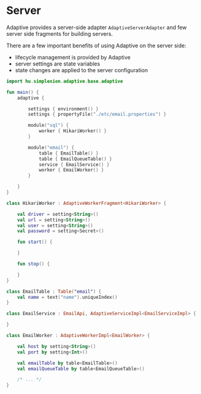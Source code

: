 # Server

Adaptive provides a server-side adapter `AdaptiveServerAdapter` and few server side fragments for building servers.

There are a few important benefits of using Adaptive on the server side:

- lifecycle management is provided by Adaptive
- server settings are state variables
- state changes are applied to the server configuration

```kotlin
import hu.simplexion.adaptive.base.adaptive

fun main() {
    adaptive {

        settings { environment() }
        settings { propertyFile("./etc/email.properties") }

        module("sql") {
            worker { HikariWorker() }
        }

        module("email") {
            table { EmailTable() }
            table { EmailQueueTable() }
            service { EmailService() }
            worker { EmailWorker() }
        }

    }
}

class HikariWorker : AdaptiveWorkerFragment<HikariWorker> {

    val driver = setting<String>()
    val url = setting<String>()
    val user = setting<String>()
    val password = setting<Secret>()

    fun start() {

    }

    fun stop() {

    }
}

class EmailTable : Table("email") {
    val name = text("name").uniqueIndex()
}

class EmailService : EmailApi, AdaptiveServiceImpl<EmailServiceImpl> {

}

class EmailWorker : AdaptiveWorkerImpl<EmailWorker> {

    val host by setting<String>()
    val port by setting<Int>()

    val emailTable by table<EmailTable>()
    val emailQueueTable by table<EmailQueueTable>()

    /* ... */
}
```